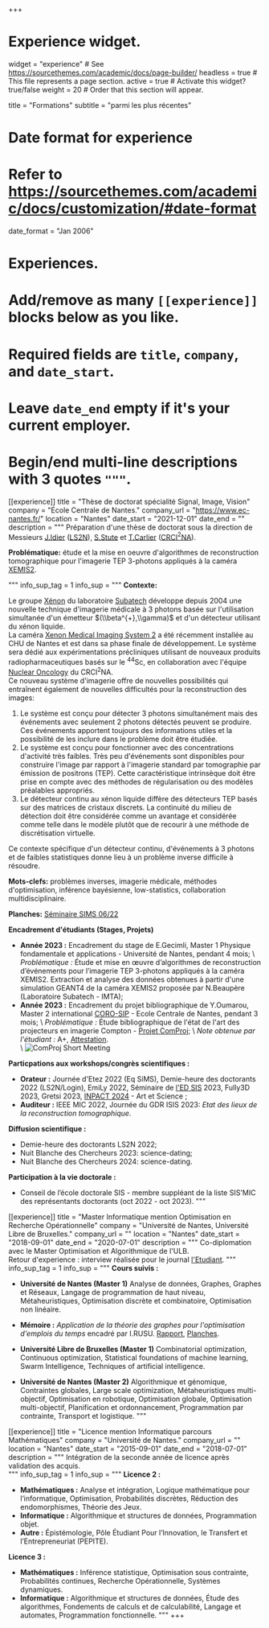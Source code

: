 +++
# Experience widget.
widget = "experience"  # See https://sourcethemes.com/academic/docs/page-builder/
headless = true  # This file represents a page section.
active = true  # Activate this widget? true/false
weight = 20  # Order that this section will appear.

title = "Formations"
subtitle = "parmi les plus récentes"

# Date format for experience
#   Refer to https://sourcethemes.com/academic/docs/customization/#date-format
date_format = "Jan 2006"

# Experiences.
#   Add/remove as many `[[experience]]` blocks below as you like.
#   Required fields are `title`, `company`, and `date_start`.
#   Leave `date_end` empty if it's your current employer.
#   Begin/end multi-line descriptions with 3 quotes `"""`.

[[experience]]
  title = "Thèse de doctorat spécialité Signal, Image, Vision"
  company = "École Centrale de Nantes."
  company_url = "https://www.ec-nantes.fr/"
  location = "Nantes"
  date_start = "2021-12-01"
  date_end = ""
  description = """
  Préparation d'une thèse de doctorat sous la direction de Messieurs [J.Idier](https://pagesperso.ls2n.fr/~idier-j/IndexFR.html) ([LS2N](https://www.ls2n.fr/)), [S.Stute](https://medecine.univ-nantes.fr/simon-stute) et [T.Carlier](https://medecine.univ-nantes.fr/thomas-carlier) ([CRCI$^{2}$NA](https://CRCI$^{2}$NA.univ-nantes.fr/)).

  **Problématique:** étude et la mise en oeuvre d'algorithmes de reconstruction tomographique pour l'imagerie TEP 3-photons appliqués à la caméra [XEMIS2](https://www-subatech.in2p3.fr/fr/recherche/22-recherche/xenon-recherche/557-projet-xemis-2).  


  """
  info_sup_tag = 1
  info_sup = """
  **Contexte:**

  Le groupe [Xénon](https://www-subatech.in2p3.fr/fr/recherche/equipes/xenon/presentation) du laboratoire [Subatech](https://www-subatech.in2p3.fr/fr/) développe depuis 2004 une nouvelle technique d'imagerie médicale à 3 photons basée sur l'utilisation simultanée d'un émetteur $(\\beta^{+},\\gamma)$ et d'un détecteur utilisant du xénon liquide.  
  La caméra [Xenon Medical Imaging System 2](https://www-subatech.in2p3.fr/fr/recherche/22-recherche/xenon-recherche) a été récemment installée au CHU de Nantes et est dans sa phase finale de développement. Le système sera dédié aux expérimentations précliniques utilisant de nouveaux produits radiopharmaceutiques basés sur le $^{44}$Sc, en collaboration avec l'équipe [Nuclear Oncology](https://CRCI$^{2}$NA.univ-nantes.fr/en/research/team-2) du CRCI$^{2}$NA.  
  Ce nouveau système d'imagerie offre de nouvelles possibilités qui entraînent également de nouvelles difficultés pour la reconstruction des images:
  1. Le système est conçu pour détecter 3 photons simultanément mais des événements avec seulement 2 photons détectés peuvent se produire. Ces événements apportent toujours des informations utiles et la possibilité de les inclure dans le problème doit être étudiée.
  2. Le système est conçu pour fonctionner avec des concentrations d'activité très faibles. Très peu d'événements sont disponibles pour construire l'image par rapport à l'imagerie standard par tomographie par émission de positrons (TEP). Cette caractéristique intrinsèque doit être prise en compte avec des méthodes de régularisation ou des modèles préalables appropriés.
  3.	Le détecteur continu au xénon liquide diffère des détecteurs TEP basés sur des matrices de cristaux discrets. La continuité du milieu de détection doit être considérée comme un avantage et considérée comme telle dans le modèle plutôt que de recourir à une méthode de discrétisation virtuelle.

  Ce contexte spécifique d'un détecteur continu, d'événements à 3 photons et de faibles statistiques donne lieu à un problème inverse difficile à résoudre.

  **Mots-clefs:** problèmes inverses, imagerie médicale, méthodes d'optimisation, inférence bayésienne, low-statistics, collaboration multidisciplinaire.

  **Planches:** [Séminaire SIMS 06/22](files/LATIFM_PHD_ETEZ22.pdf)  

  **Encadrement d'étudiants (Stages, Projets)**
  - **Année 2023 :** 
    Encadrement du stage de E.Gecimli, Master 1 Physique fondamentale et applications - Université de Nantes,  pendant 4 mois;
    \\
    *Problématique :* Étude et mise en œuvre d’algorithmes de reconstruction d’événements pour l’imagerie TEP 3-photons appliqués à la caméra XEMIS2. Extraction et analyse des données obtenues à partir d'une simulation GEANT4 de la caméra XEMIS2 proposée par N.Beaupère (Laboratoire Subatech - IMTA);
  - **Année 2023 :** 
    Encadrement du projet bibliographique de Y.Oumarou, Master 2 international [CORO-SIP](https://www.ec-nantes.fr/study/masters/signal-and-image-processing) - Ecole Centrale de Nantes, pendant 3 mois;
    \\
    *Problématique :* Étude bibliographique de l'état de l'art des projecteurs en imagerie Compton - [Projet ComProj](/files/LM_corosip_merec23.pdf);
    \\
    *Note obtenue par l'étudiant :* A+, [Attestation](/files/LM_Attestation_COROSIP_COMPROJ.pdf).  
     \\
    ![ComProj Short Meeting](/img/COMPROJ_Art.jpg "ComProj Short Meeting")
        
  **Particpations aux workshops/congrès scientifiques :**
  - **Orateur :**  Journée d'Etez 2022 (Eq SiMS), Demie-heure des doctorants 2022 (LS2N/Login), EmiLy 2022, Séminaire de [l'ED SIS](https://ed-sis.doctorat-paysdelaloire.fr/pendant) 2023, Fully3D 2023,  Gretsi 2023, [INPACT 2024](https://www.ec-nantes.fr/les-programmes/les-options-de-2e-et-3e-annees/ingenierie-et-numerique-pour-le-patrimoine-lart-et-la-culture) - Art et Science ; 
  - **Auditeur :** IEEE MIC 2022, Journée du GDR ISIS 2023: *Etat des lieux de la reconstruction tomographique*.
  
  **Diffusion scientifique :**  
  - Demie-heure des doctorants LS2N 2022; 
  - Nuit Blanche des Chercheurs 2023: science-dating; 
  - Nuit Blanche des Chercheurs 2024: science-dating. 

  **Participation à la vie doctorale :**
  - Conseil de l’école doctorale SIS - membre suppléant de la liste SIS'MIC des représentants doctorants (oct 2022 - oct 2023).
"""

[[experience]]
  title = "Master Informatique mention Optimisation en Recherche Opérationnelle"
  company = "Université de Nantes, Université Libre de Bruxelles."
  company_url = ""
  location = "Nantes"
  date_start = "2018-09-01"
  date_end = "2020-07-01"
  description = """
  Co-diplomation avec le Master Optimisation et Algorithmique de l'ULB.    
  Retour d'experience : interview réalisée pour le journal [l'Etudiant](https://www.letudiant.fr/etudes/international/etudier-en-belgique-malgre-la-proximite-avec-la-france-le-depaysement-est-total.html).
  """
  info_sup_tag = 1
  info_sup = """
  **Cours suivis :**  

  - **Université de Nantes (Master 1)** Analyse de données, Graphes, Graphes et Réseaux, Langage de programmation de haut niveau, Métaheuristiques, Optimisation discrète et combinatoire, Optimisation non linéaire.  

  - **Mémoire :** *Application de la théorie des graphes pour l'optimisation d'emplois du temps* encadré par I.RUSU. [Rapport](/files/RAP_TER_LM.pdf), [Planches](/files/PRES_TER_LM.pdf). 

  - **Université Libre de Bruxelles (Master 1)** Combinatorial optimization, Continuous optimization, Statistical foundations of machine learning, Swarm Intelligence, Techniques of artificial intelligence.  

  - **Université de Nantes (Master 2)** Algorithmique et génomique, Contraintes globales, Large scale optimization, Métaheuristiques multi-objectif, Optimisation en robotique, Optimisation globale, Optimisation multi-objectif, Planification et ordonnancement, Programmation par contrainte, Transport et logistique.
"""

[[experience]]
  title = "Licence mention Informatique parcours Mathématiques"
  company = "Université de Nantes."
  company_url = ""
  location = "Nantes"
  date_start = "2015-09-01"
  date_end = "2018-07-01"
  description = """
  Intégration de la seconde année de licence après validation des acquis.  
  """
  info_sup_tag = 1
  info_sup = """
**Licence 2 :**
  - **Mathématiques :** Analyse et intégration, Logique mathématique pour l’informatique, Optimisation, Probabilités discrètes,  Réduction des endomorphismes, Théorie des Jeux.
  - **Informatique :** Algorithmique et structures de données, Programmation objet.
  - **Autre :** Épistémologie, Pôle Étudiant Pour l’Innovation, le Transfert et l’Entrepreneuriat (PEPITE).  

**Licence 3 :**
- **Mathématiques :** Inférence statistique, Optimisation sous contrainte, Probabilités continues, Recherche Opérationnelle, Systèmes dynamiques.
- **Informatique :** Algorithmique et structures de données, Étude des algorithmes, Fondements de calculs et de calculabilité, Langage et automates, Programmation fonctionnelle.
  """
+++
